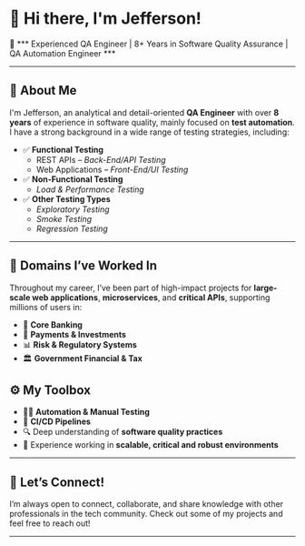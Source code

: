 # 👋 Hi there, I'm Jefferson!

🎯 *** Experienced QA Engineer | 8+ Years in Software Quality Assurance | QA Automation Engineer ***

---

## 🧪 About Me

I'm Jefferson, an analytical and detail-oriented **QA Engineer** with over **8 years** of experience in software quality, mainly focused on **test automation**. I have a strong background in a wide range of testing strategies, including:

- ✅ **Functional Testing**
  - REST APIs – *Back-End/API Testing*
  - Web Applications – *Front-End/UI Testing*
- ✅ **Non-Functional Testing**
  - *Load & Performance Testing*
- ✅ **Other Testing Types**
  - *Exploratory Testing*
  - *Smoke Testing*
  - *Regression Testing*

---

## 💼 Domains I’ve Worked In

Throughout my career, I’ve been part of high-impact projects for **large-scale web applications**, **microservices**, and **critical APIs**, supporting millions of users in:

- 🏦 **Core Banking**
- 💸 **Payments & Investments**
- 📊 **Risk & Regulatory Systems**
- 🏛️ **Government Financial & Tax**

## ⚙️ My Toolbox

- 👨‍💻 **Automation & Manual Testing**
- 🔄 **CI/CD Pipelines**
- 🔍 Deep understanding of **software quality practices**
- 📁 Experience working in **scalable, critical and robust environments**

---

## 🚀 Let’s Connect!

I’m always open to connect, collaborate, and share knowledge with other professionals in the tech community. Check out some of my projects and feel free to reach out!

---
